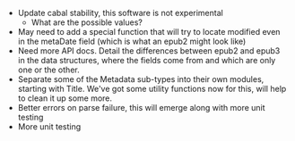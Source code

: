 - Update cabal stability, this software is not experimental
   - What are the possible values?
- May need to add a special function that will try to locate modified
  even in the metaDate field (which is what an epub2 might look like)
- Need more API docs. Detail the differences between epub2 and
  epub3 in the data structures, where the fields come from and which
  are only one or the other.
- Separate some of the Metadata sub-types into their own modules,
  starting with Title. We've got some utility functions now for this,
  will help to clean it up some more.
- Better errors on parse failure, this will emerge along with more unit testing
- More unit testing
